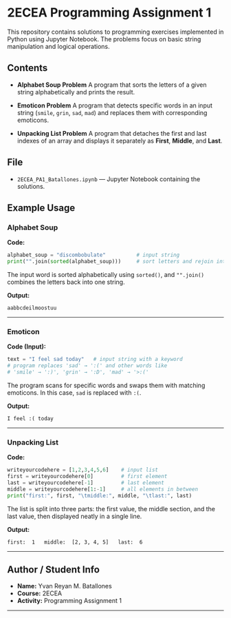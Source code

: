 # 2ECEA Programming Assignment 1

This repository contains solutions to programming exercises implemented in Python using Jupyter Notebook. The problems focus on basic string manipulation and logical operations.

## Contents

* **Alphabet Soup Problem**
  A program that sorts the letters of a given string alphabetically and prints the result.

* **Emoticon Problem**
  A program that detects specific words in an input string (`smile`, `grin`, `sad`, `mad`) and replaces them with corresponding emoticons.

* **Unpacking List Problem**
  A program that detaches the first and last indexes of an array and displays it separately as **First**, **Middle**, and **Last**.

## File

* `2ECEA_PA1_Batallones.ipynb` — Jupyter Notebook containing the solutions.

## Example Usage

### Alphabet Soup

**Code:**

```python
alphabet_soup = "discombobulate"          # input string
print("".join(sorted(alphabet_soup)))     # sort letters and rejoin into a string
```

The input word is sorted alphabetically using `sorted()`, and `"".join()` combines the letters back into one string.

**Output:**

```
aabbcdeilmoostuu
```

---

### Emoticon

**Code (Input):**

```python
text = "I feel sad today"   # input string with a keyword
# program replaces 'sad' → ':(' and other words like
# 'smile' → ':)', 'grin' → ':D', 'mad' → '>:('
```

The program scans for specific words and swaps them with matching emoticons. In this case, `sad` is replaced with `:(`.

**Output:**

```
I feel :( today
```

---

### Unpacking List

**Code:**

```python
writeyourcodehere = [1,2,3,4,5,6]    # input list
first = writeyourcodehere[0]         # first element
last = writeyourcodehere[-1]         # last element
middle = writeyourcodehere[1:-1]     # all elements in between
print("first:", first, "\tmiddle:", middle, "\tlast:", last)
```

The list is split into three parts: the first value, the middle section, and the last value, then displayed neatly in a single line.

**Output:**

```
first:  1 	middle:  [2, 3, 4, 5] 	last:  6
```

---

## Author / Student Info

* **Name:** Yvan Reyan M. Batallones
* **Course:** 2ECEA
* **Activity:** Programming Assignment 1

---
